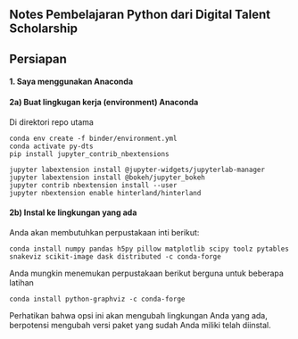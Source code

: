 ## Notes Pembelajaran Python dari Digital Talent Scholarship

## Persiapan
#### 1. Saya menggunakan Anaconda
#### 2a) Buat lingkugan kerja (environment) Anaconda
Di direktori repo utama

    conda env create -f binder/environment.yml
    conda activate py-dts
    pip install jupyter_contrib_nbextensions

    jupyter labextension install @jupyter-widgets/jupyterlab-manager
    jupyter labextension install @bokeh/jupyter_bokeh
    jupyter contrib nbextension install --user
    jupyter nbextension enable hinterland/hinterland

#### 2b) Instal ke lingkungan yang ada
Anda akan membutuhkan perpustakaan inti berikut:

    conda install numpy pandas h5py pillow matplotlib scipy toolz pytables snakeviz scikit-image dask distributed -c conda-forge

Anda mungkin menemukan perpustakaan berikut berguna untuk beberapa latihan

    conda install python-graphviz -c conda-forge

Perhatikan bahwa opsi ini akan mengubah lingkungan Anda yang ada, berpotensi mengubah versi paket yang sudah Anda miliki telah diinstal.
